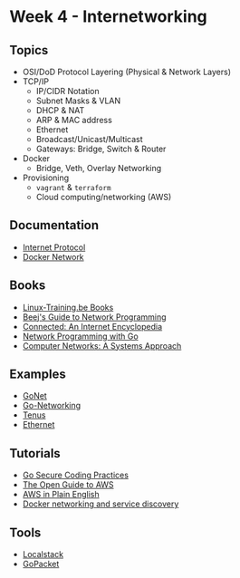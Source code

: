 # Week 4 - Internetworking 
## Topics
* OSI/DoD Protocol Layering (Physical & Network Layers)
* TCP/IP
    * IP/CIDR Notation
    * Subnet Masks & VLAN
    * DHCP & NAT
    * ARP & MAC address
    * Ethernet
    * Broadcast/Unicast/Multicast
    * Gateways: Bridge, Switch & Router
* Docker
    * Bridge, Veth, Overlay Networking
* Provisioning
    * `vagrant` & `terraform`
    * Cloud computing/networking (AWS)

## Documentation
* [Internet Protocol](https://www.ietf.org/rfc/rfc791)
* [Docker Network](https://docs.docker.com/network/)

## Books
* [Linux-Training.be Books](http://linux-training.be/index.php?nav=home)
* [Beej's Guide to Network Programming](https://beej.us/guide/bgnet/)
* [Connected: An Internet Encyclopedia](https://www.freesoft.org/CIE/index.htm)
* [Network Programming with Go](https://ipfs.io/ipfs/QmfYeDhGH9bZzihBUDEQbCbTc5k5FZKURMUoUvfmc27BwL/index.html#)
* [Computer Networks: A Systems Approach](https://book.systemsapproach.org/index.html)

## Examples
* [GoNet](https://github.com/hsheth2/gonet)
* [Go-Networking](https://github.com/vladimirvivien/go-networking)
* [Tenus](https://github.com/milosgajdos83/tenus)
* [Ethernet](https://github.com/mdlayher/ethernet)

## Tutorials
* [Go Secure Coding Practices](https://checkmarx.gitbooks.io/go-scp/)
* [The Open Guide to AWS](https://github.com/open-guides/og-aws)
* [AWS in Plain English](https://expeditedsecurity.com/aws-in-plain-english/)
* [Docker networking and service discovery](https://www.oreilly.com/learning/docker-networking-service-discovery)

## Tools
* [Localstack](https://github.com/localstack/localstack)
* [GoPacket](https://github.com/google/gopacket)
